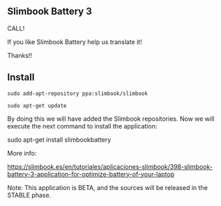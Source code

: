 
Slimbook Battery 3
---

CALL!

If you like Slimbook Battery help us translate it!

Thanks!!



Install
--
	sudo add-apt-repository ppa:slimbook/slimbook

	sudo apt-get update

By doing this we will have added the Slimbook repositories. Now we will execute the next command to install the application:

sudo apt-get install slimbookbattery



More info:

https://slimbook.es/en/tutoriales/aplicaciones-slimbook/398-slimbook-battery-3-application-for-optimize-battery-of-your-laptop


Note: This application is BETA, and the sources will be released in the STABLE phase.
